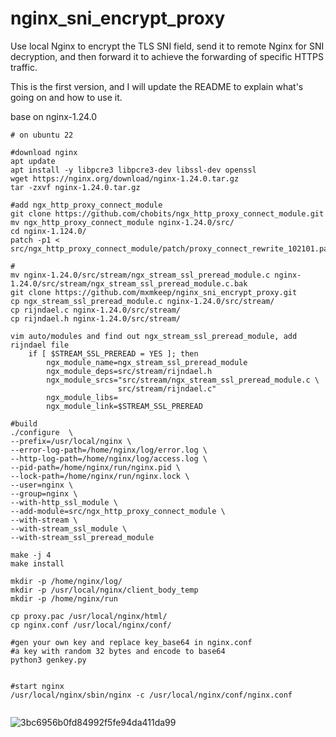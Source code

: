 # nginx_sni_encrypt_proxy
Use local Nginx to encrypt the TLS SNI field, send it to remote Nginx for SNI decryption, and then forward it to achieve the forwarding of specific HTTPS traffic.

This is the first version, and I will update the README to explain what's going on and how to use it.

base on nginx-1.24.0
 
```shell
# on ubuntu 22

#download nginx
apt update
apt install -y libpcre3 libpcre3-dev libssl-dev openssl 
wget https://nginx.org/download/nginx-1.24.0.tar.gz
tar -zxvf nginx-1.24.0.tar.gz

#add ngx_http_proxy_connect_module
git clone https://github.com/chobits/ngx_http_proxy_connect_module.git
mv ngx_http_proxy_connect_module nginx-1.24.0/src/
cd nginx-1.124.0/
patch -p1 < src/ngx_http_proxy_connect_module/patch/proxy_connect_rewrite_102101.patch

#
mv nginx-1.24.0/src/stream/ngx_stream_ssl_preread_module.c nginx-1.24.0/src/stream/ngx_stream_ssl_preread_module.c.bak
git clone https://github.com/mxmkeep/nginx_sni_encrypt_proxy.git
cp ngx_stream_ssl_preread_module.c nginx-1.24.0/src/stream/
cp rijndael.c nginx-1.24.0/src/stream/
cp rijndael.h nginx-1.24.0/src/stream/

vim auto/modules and find out ngx_stream_ssl_preread_module, add rijndael file
    if [ $STREAM_SSL_PREREAD = YES ]; then
        ngx_module_name=ngx_stream_ssl_preread_module
        ngx_module_deps=src/stream/rijndael.h
        ngx_module_srcs="src/stream/ngx_stream_ssl_preread_module.c \
                        src/stream/rijndael.c"
        ngx_module_libs=
        ngx_module_link=$STREAM_SSL_PREREAD

#build
./configure  \
--prefix=/usr/local/nginx \
--error-log-path=/home/nginx/log/error.log \
--http-log-path=/home/nginx/log/access.log \
--pid-path=/home/nginx/run/nginx.pid \
--lock-path=/home/nginx/run/nginx.lock \
--user=nginx \
--group=nginx \
--with-http_ssl_module \
--add-module=src/ngx_http_proxy_connect_module \
--with-stream \
--with-stream_ssl_module \
--with-stream_ssl_preread_module

make -j 4
make install

mkdir -p /home/nginx/log/
mkdir -p /usr/local/nginx/client_body_temp
mkdir -p /home/nginx/run

cp proxy.pac /usr/local/nginx/html/
cp nginx.conf /usr/local/nginx/conf/

#gen your own key and replace key_base64 in nginx.conf
#a key with random 32 bytes and encode to base64
python3 genkey.py


#start nginx
/usr/local/nginx/sbin/nginx -c /usr/local/nginx/conf/nginx.conf


```


![3bc6956b0fd84992f5fe94da411da99](https://github.com/mxmkeep/nginx_sni_encrypt_proxy/assets/20048552/3b25947e-6ebe-4945-8157-cca6a3895197)






